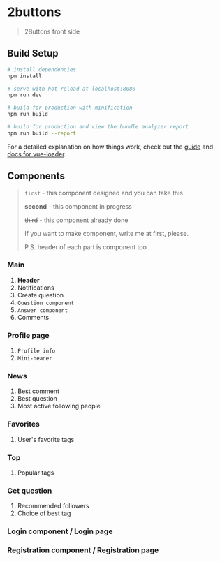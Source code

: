 # 2buttons

> 2Buttons front side

## Build Setup

``` bash
# install dependencies
npm install

# serve with hot reload at localhost:8080
npm run dev

# build for production with minification
npm run build

# build for production and view the bundle analyzer report
npm run build --report
```

For a detailed explanation on how things work, check out the [guide](http://vuejs-templates.github.io/webpack/) and [docs for vue-loader](http://vuejs.github.io/vue-loader).


## Components

> `first` - this component designed and you can take this
>
> **second** - this component in progress
>
> ~~third~~ - this component already done
>
> If you want to make component, write me at first, please. 
>
> P.S. header of each part is component too

### Main 
1. **Header**
2. Notifications
3. Create question
4. `Question component`
5. `Answer component`
6. Comments

### Profile page
1. `Profile info`
2. `Mini-header`

### News
1. Best comment
2. Best question
3. Most active following people

### Favorites
1. User's favorite tags 

### Top
1. Popular tags

### Get question
1. Recommended followers
2. Choice of best tag

### Login component / Login page

### Registration component / Registration page